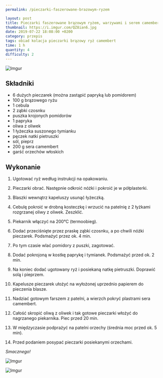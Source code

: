 ```yaml
---
permalink: /pieczarki-faszerowane-brazowym-ryzem

layout: post
title: Pieczarki faszerowane brązowym ryżem, warzywami i serem camembert
thumbnail: https://i.imgur.com/QZ8ian6.jpg
date: 2019-07-22 18:08:00 +0200
category: przepis
tags: obiad kolacja pieczarki brązowy ryż camembert
time: 1 h
quantity: 4
difficulty: 2
---
```


![Imgur](https://i.imgur.com/QZ8ian6.jpg)

## Składniki

- 6 dużych pieczarek (można zastąpić papryką lub pomidorem)
- 100 g brązowego ryżu
- 1 cebula
- 2 ząbki czosnku
- puszka krojonych pomidorów
- 1 papryka
- oliwa z oliwek
- 1 łyżeczka suszonego tymianku
- pęczek natki pietruszki
- sól, pieprz
- 200 g sera camembert
- garść orzechów włoskich

## Wykonanie

1. Ugotować ryż według instrukcji na opakowaniu.

2. Pieczarki obrać. Następnie odkroić nóżki i pokroić je w półplasterki.

3. Blaszki wewnątrz kapeluszy usunąć łyżeczką.

4. Cebulę pokroić w drobną kosteczkę i wrzucić na patelnię z 2 łyżkami rozgrzanej oliwy z oliwek. Zeszklić.

5. Piekarnik włączyć na 200°C (termoobieg).

6. Dodać przeciśnięte przez praskę ząbki czosnku, a po chwili nóżki pieczarek. Podsmażyć przez ok. 4 min.

7. Po tym czasie wlać pomidory z puszki, zagotować.

8. Dodać pokrojoną w kostkę paprykę i tymianek. Podsmażyć przed ok. 2 min.

9. Na koniec dodać ugotowany ryż i posiekaną natkę pietruszki. Doprawić solą i pieprzem.

10. Kapelusze pieczarek ułożyć na wyłożonej uprzednio papierem do pieczenia blasze.

11. Nadziać gotowym farszem z patelni, a wierzch pokryć plastrami sera camembert.

12. Całość skropić oliwą z oliwek i tak gotowe pieczarki włożyć do nagrzanego piekarnika. Piec przed 20 min.

13. W międzyczasie podprażyć na patelni orzechy (średnia moc przed ok. 5 min).

14. Przed podaniem posypać pieczarki posiekanymi orzechami.

_Smacznego!_

![Imgur](https://i.imgur.com/b4i7aqj.jpg)

![Imgur](https://i.imgur.com/RpTHwhh.jpg)
